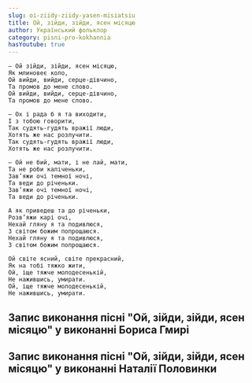```yaml
---
slug: oi-ziidy-ziidy-yasen-misiatsiu
title: Ой, зійди, зійди, ясен місяцю
author: Український фольклор
category: pisni-pro-kokhannia
hasYoutube: true
---
```

```
— Ой зійди, зійди, ясен місяцю,
Як млиновеє коло,
Ой вийди, вийди, серце-дівчино,
Та промов до мене слово.
Ой вийди, вийди, серце-дівчино,
Та промов до мене слово.
```

```
— Ох і рада б я та виходити,
І з тобою говорити,
Так судять-гудять вражії люди,
Хотять же нас розлучити.
Так судять-гудять вражії люди,
Хотять же нас розлучити.
```

```
— Ой не бий, мати, і не лай, мати,
Та не роби каліченьки,
Зав’яжи очі темної ночі,
Та веди до річеньки.
Зав’яжи очі темної ночі,
Та веди до річеньки.
```

```
А як приведеш та до річеньки,
Розв’яжи карі очі,
Нехай гляну я та подивлюся,
З світом божим попрощаюся.
Нехай гляну я та подивлюся,
З світом божим попрощаюся.
```

```
Ой світе ясний, світе прекрасний,
Як на тобі тяжко жити,
Ой, іще тяжче молодесенькій,
Не нажившись, умирати.
Ой, іще тяжче молодесенькій,
Не нажившись, умирати.
```

## Запис виконання пісні "Ой, зійди, зійди, ясен місяцю" у виконанні Бориса Гмирі

<YoutubeIframe id="7Mx_36idSJw" className="md:w-4/5" />

## Запис виконання пісні "Ой, зійди, зійди, ясен місяцю" у виконанні Наталії Половинки

<YoutubeIframe id="r8qzOVgVpBA" className="md:w-4/5" />
